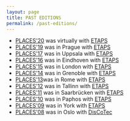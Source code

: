 ```yaml
---
layout: page
title: PAST EDITIONS
permalink: /past-editions/
---
```

- [PLACES&#39;20](http://places20.by.di.fc.ul.pt/) was virtually with [ETAPS](https://www.etaps.org/2020)
- [PLACES&#39;19](https://conf.researchr.org/home/etaps-2019/places-2019) was in Prague with [ETAPS](https://www.etaps.org/2019)
- [PLACES&#39;17](http://places17.by.di.fc.ul.pt/) was in Uppsala with [ETAPS](https://www.etaps.org/2017)
- [PLACES&#39;16](http://places16.by.di.fc.ul.pt/) was in Eindhoven with [ETAPS](https://www.etaps.org/2016)
- [PLACES&#39;15](http://places15.di.fc.ul.pt/) was in London with [ETAPS](https://www.etaps.org/2015)
- [PLACES&#39;14](http://places14.di.fc.ul.pt/) was in Grenoble with [ETAPS](http://www.etaps.org/2014)
- [PLACES&#39;13](http://places13.di.fc.ul.pt/)was in Rome with [ETAPS](http://www.etaps.org/index.php/2013)
- [PLACES&#39;12](http://places12.di.fc.ul.pt/) was in Tallinn with [ETAPS](http://www.etaps.org/index.php/2012)
- [PLACES&#39;11](http://places11.di.fc.ul.pt/) was in Saarbrücken with [ETAPS](http://www.etaps.org/index.php/2011)
- [PLACES&#39;10](http://places10.di.fc.ul.pt/) was in Paphos with [ETAPS](http://www.etaps.org/2010/)
- [PLACES&#39;09](http://places09.di.fc.ul.pt/) was in York with [ETAPS](http://www.cs.york.ac.uk/etaps09/)
- [PLACES&#39;08](http://places08.di.fc.ul.pt/) was in Oslo with [DisCoTec](http://discotec08.ifi.uio.no/)
